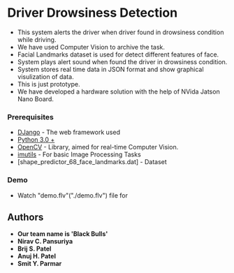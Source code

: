 # Driver Drowsiness Detection

- This system alerts the driver when driver found in drowsiness condition while driving.
- We have used Computer Vision to archive the task.
- Facial Landmarks dataset is used for detect different features of face.
- System plays alert sound when found the driver in drowsiness condition.
- System stores real time data in JSON format and show graphical visulization of data.
- This is just prototype.
- We have developed a hardware solution with the help of NVida Jatson Nano Board.


### Prerequisites

- [DJango](https://docs.djangoproject.com/en/3.0/) - The web framework used
- [Python 3.0 +](https://www.python.org/downloads/)
- [OpenCV](https://opencv.org/) - Library, aimed for real-time Computer Vision.
- [imutils](https://pypi.org/project/imutils/) - For basic Image Processing Tasks
- [shape_predictor_68_face_landmarks.dat] - Dataset


### Demo

- Watch "demo.flv"("./demo.flv") file for 



## Authors

* **Our team name is 'Black Bulls'**
* **Nirav C. Pansuriya** 
* **Brij S. Patel** 
* **Anuj H. Patel** 
* **Smit Y. Parmar** 

